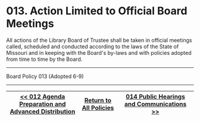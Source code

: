 # 013. Action Limited to Official Board Meetings

All actions of the Library Board of Trustee shall be taken in official meetings called, scheduled and conducted according to the laws of the State of Missouri and in keeping with the Board's by-laws and with policies adopted from time to time by the Board.

---

Board Policy 013 (Adopted 6-9)

---
[<< 012 Agenda Preparation and Advanced Distribution](/policies/000-internal-policies/012.md) | [Return to All Policies](/policies/) | [014 Public Hearings and Communications >>](/policies/000-internal-policies/014.md)
--- | --- | ---

